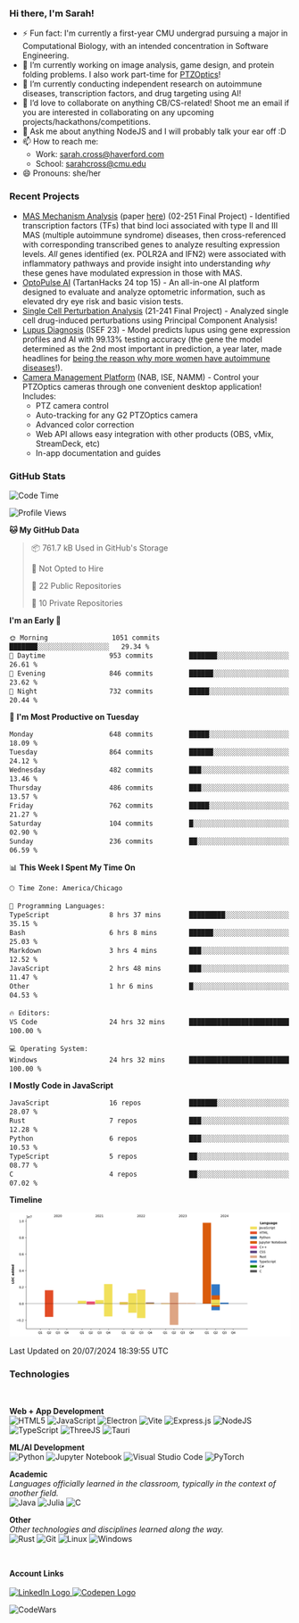 <h3 align="left">Hi there, I'm Sarah!</h3>

- ⚡ Fun fact: I'm currently a first-year CMU undergrad pursuing a major in Computational Biology, with an intended concentration in Software Engineering.
- 🔭 I’m currently working on image analysis, game design, and protein folding problems. I also work part-time for [PTZOptics](https://ptzoptics.com)!
- 🌱 I’m currently conducting independent research on autoimmune diseases, transcription factors, and drug targeting using AI!
- 👯 I’d love to collaborate on anything CB/CS-related! Shoot me an email if you are interested in collaborating on any upcoming projects/hackathons/competitions.
- 💬 Ask me about anything NodeJS and I will probably talk your ear off :D
- 📫 How to reach me:
  - Work: [sarah.cross@haverford.com](mailto:sarah.cross@haverford.com)
  - School: [sarahcross@cmu.edu](mailto:sarahcross@cmu.edu)
- 😄 Pronouns: she/her

<h3 align="left">
  Recent Projects
</h3>

- [MAS Mechanism Analysis](https://github.com/html1101/RELI-Analysis) (paper [here](https://github.com/html1101/RELI-Analysis/blob/master/paper/Understanding_the_Mechanisms_Behind_Multiple_Autoimmune_Syndrome%20(1).pdf)) (02-251 Final Project) - Identified transcription factors (TFs) that bind loci associated with type II and III MAS (multiple autoimmune syndrome) diseases, then cross-referenced with corresponding transcribed genes to analyze resulting expression levels. _All_ genes identified (ex. POLR2A and IFN2) were associated with inflammatory pathways and provide insight into understanding _why_ these genes have modulated expression in those with MAS.
- [OptoPulse AI](https://github.com/html1101/OctoPulse-AI) (TartanHacks 24 top 15) - An all-in-one AI platform designed to evaluate and analyze optometric information, such as elevated dry eye risk and basic vision tests.
- [Single Cell Perturbation Analysis](https://github.com/html1101/Single-Cell-Perturbation-Analysis) (21-241 Final Project) - Analyzed single cell drug-induced perturbations using Principal Component Analysis!
- [Lupus Diagnosis](https://github.com/html1101/SLE-Diagnosis) (ISEF 23) - Model predicts lupus using gene expression profiles and AI with 99.13% testing accuracy (the gene the model determined as the 2nd most important in prediction, a year later, made headlines for [being the reason why more women have autoimmune diseases](https://arstechnica.com/science/2024/02/female-propensity-for-autoimmune-diseases-tied-to-x-chromosome-inactivation/)!).
- [Camera Management Platform](https://ptzoptics.com/cmp) (NAB, ISE, NAMM) - Control your PTZOptics cameras through one convenient desktop application! Includes:
  - PTZ camera control
  - Auto-tracking for any G2 PTZOptics camera
  - Advanced color correction
  - Web API allows easy integration with other products (OBS, vMix, StreamDeck, etc)
  - In-app documentation and guides

<h3 align="left">
  GitHub Stats
</h3>

<p align="left">
  
  <!--START_SECTION:waka-->
![Code Time](http://img.shields.io/badge/Code%20Time-1%2C163%20hrs%2021%20mins-blue)

![Profile Views](http://img.shields.io/badge/Profile%20Views-106-blue)

**🐱 My GitHub Data** 

> 📦 761.7 kB Used in GitHub's Storage 
 > 
> 🚫 Not Opted to Hire
 > 
> 📜 22 Public Repositories 
 > 
> 🔑 10 Private Repositories 
 > 
**I'm an Early 🐤** 

```text
🌞 Morning                1051 commits        ███████░░░░░░░░░░░░░░░░░░   29.34 % 
🌆 Daytime                953 commits         ███████░░░░░░░░░░░░░░░░░░   26.61 % 
🌃 Evening                846 commits         ██████░░░░░░░░░░░░░░░░░░░   23.62 % 
🌙 Night                  732 commits         █████░░░░░░░░░░░░░░░░░░░░   20.44 % 
```
📅 **I'm Most Productive on Tuesday** 

```text
Monday                   648 commits         █████░░░░░░░░░░░░░░░░░░░░   18.09 % 
Tuesday                  864 commits         ██████░░░░░░░░░░░░░░░░░░░   24.12 % 
Wednesday                482 commits         ███░░░░░░░░░░░░░░░░░░░░░░   13.46 % 
Thursday                 486 commits         ███░░░░░░░░░░░░░░░░░░░░░░   13.57 % 
Friday                   762 commits         █████░░░░░░░░░░░░░░░░░░░░   21.27 % 
Saturday                 104 commits         █░░░░░░░░░░░░░░░░░░░░░░░░   02.90 % 
Sunday                   236 commits         ██░░░░░░░░░░░░░░░░░░░░░░░   06.59 % 
```


📊 **This Week I Spent My Time On** 

```text
🕑︎ Time Zone: America/Chicago

💬 Programming Languages: 
TypeScript               8 hrs 37 mins       █████████░░░░░░░░░░░░░░░░   35.15 % 
Bash                     6 hrs 8 mins        ██████░░░░░░░░░░░░░░░░░░░   25.03 % 
Markdown                 3 hrs 4 mins        ███░░░░░░░░░░░░░░░░░░░░░░   12.52 % 
JavaScript               2 hrs 48 mins       ███░░░░░░░░░░░░░░░░░░░░░░   11.47 % 
Other                    1 hr 6 mins         █░░░░░░░░░░░░░░░░░░░░░░░░   04.53 % 

🔥 Editors: 
VS Code                  24 hrs 32 mins      █████████████████████████   100.00 % 

💻 Operating System: 
Windows                  24 hrs 32 mins      █████████████████████████   100.00 % 
```

**I Mostly Code in JavaScript** 

```text
JavaScript               16 repos            ███████░░░░░░░░░░░░░░░░░░   28.07 % 
Rust                     7 repos             ███░░░░░░░░░░░░░░░░░░░░░░   12.28 % 
Python                   6 repos             ███░░░░░░░░░░░░░░░░░░░░░░   10.53 % 
TypeScript               5 repos             ██░░░░░░░░░░░░░░░░░░░░░░░   08.77 % 
C                        4 repos             ██░░░░░░░░░░░░░░░░░░░░░░░   07.02 % 
```



**Timeline**

![Lines of Code chart](https://raw.githubusercontent.com/html1101/html1101/main/assets/bar_graph.png)


 Last Updated on 20/07/2024 18:39:55 UTC
<!--END_SECTION:waka-->
</p>

<be>

<p align="left">
 <h3>Technologies</h3>
 <br>

 **Web + App Development**
 <br>
  ![HTML5](https://img.shields.io/badge/html5-%23E34F26.svg?style=for-the-badge&logo=html5&logoColor=white)
  ![JavaScript](https://img.shields.io/badge/javascript-%23323330.svg?style=for-the-badge&logo=javascript&logoColor=%23F7DF1E)
  ![Electron](https://img.shields.io/badge/-Electron-393C4B?style=for-the-badge&logo=electron)
  ![Vite](https://img.shields.io/badge/Vite-B73BFE?style=for-the-badge&logo=vite&logoColor=FFD62E)
  ![Express.js](https://img.shields.io/badge/express.js-%23404d59.svg?style=for-the-badge&logo=express&logoColor=%2361DAFB)
  ![NodeJS](https://img.shields.io/badge/node.js-6DA55F?style=for-the-badge&logo=node.js&logoColor=white)
  ![TypeScript](https://img.shields.io/badge/TypeScript-007ACC?style=for-the-badge&logo=typescript&logoColor=white)
  ![ThreeJS](https://img.shields.io/badge/ThreeJs-black?style=for-the-badge&logo=three.js&logoColor=white)
  ![Tauri](https://img.shields.io/badge/Tauri-FFC131?style=for-the-badge&logo=Tauri&logoColor=white)

 **ML/AI Development**
 <br>
  ![Python](https://img.shields.io/badge/python-3670A0?style=for-the-badge&logo=python&logoColor=ffdd54)
  ![Jupyter Notebook](https://img.shields.io/badge/jupyter-%23FA0F00.svg?style=for-the-badge&logo=jupyter&logoColor=white)
  ![Visual Studio Code](https://img.shields.io/badge/Visual%20Studio%20Code-0078d7.svg?style=for-the-badge&logo=visual-studio-code&logoColor=white)
  ![PyTorch](https://img.shields.io/badge/PyTorch-EE4C2C?style=for-the-badge&logo=pytorch&logoColor=white)

 **Academic**
 <br>
   _Languages officially learned in the classroom, typically in the context of another field._
   <br>
    ![Java](https://img.shields.io/badge/java-%23ED8B00.svg?style=for-the-badge&logo=java&logoColor=white)
    ![Julia](https://img.shields.io/badge/Julia-9558B2?style=for-the-badge&logo=julia&logoColor=white)
    ![C](https://img.shields.io/badge/C-00599C?style=for-the-badge&logo=c&logoColor=white)
 
 **Other**
 <br>
 _Other technologies and disciplines learned along the way._
 <br>
  ![Rust](https://img.shields.io/badge/Rust-000000?style=for-the-badge&logo=rust&logoColor=white)
  ![Git](https://img.shields.io/badge/git-%23F05033.svg?style=for-the-badge&logo=git&logoColor=white)
  ![Linux](https://img.shields.io/badge/Linux-FCC624?style=for-the-badge&logo=linux&logoColor=black)
  ![Windows](https://img.shields.io/badge/Windows-black?style=for-the-badge&logo=windows&logoColor=0078D6)
  
  
 <br>
 
 <b>Account Links</b>
 <br>
 <br>
 <a href="https://www.linkedin.com/in/sarah-cross-0740471b6/">
   <img width="50px" alt="LinkedIn Logo" src="https://cdn-icons-png.flaticon.com/512/174/174857.png" />
 </a>
 <a href="https://codepen.io/Rainy123">
   <img height="50px" alt="Codepen Logo" src="https://img.shields.io/badge/Codepen-000000?style=for-the-badge&logo=codepen&logoColor=white" />
 </a>
 
 ![CodeWars](https://www.codewars.com/users/html123/badges/large)
 
</p>

<!--

Here are some ideas to get you started:

- 🔭 I’m currently working on ...
- 🌱 I’m currently learning ...
- 👯 I’m looking to collaborate on ...
- 🤔 I’m looking for help with ...
- 💬 Ask me about ...
- 📫 How to reach me: ...
- 😄 Pronouns: ...
- ⚡ Fun fact: ...
-->
